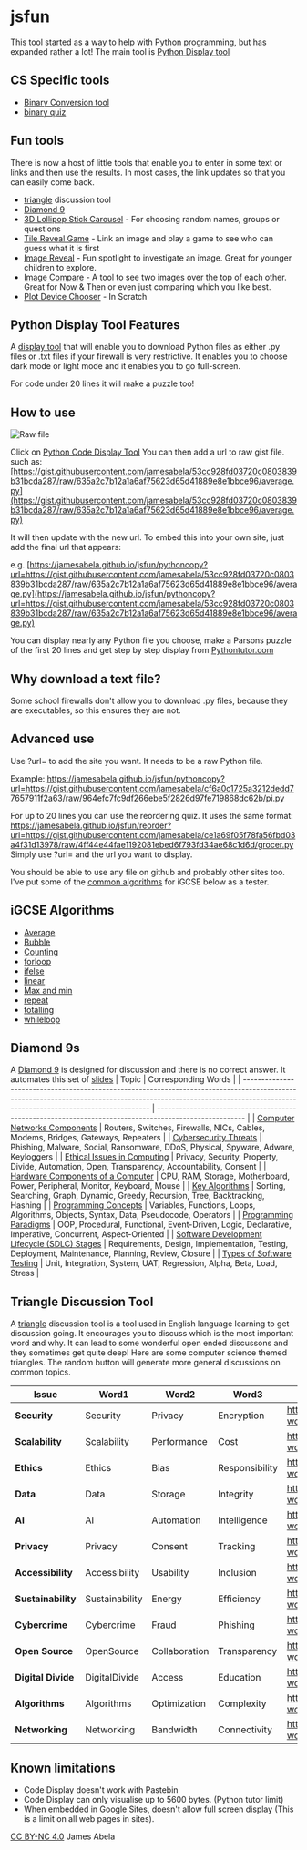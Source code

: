 # jsfun
This tool started as a way to help with Python programming, but has expanded rather a lot! The main tool is [Python Display tool](https://jamesabela.github.io/jsfun/pythoncopy)

## CS Specific tools

* [Binary Conversion tool](https://jamesabela.github.io/jsfun/binaryconvertor.html)
* [binary quiz](https://jamesabela.github.io/jsfun/binaryquiz.html) 

## Fun tools
There is now a host of little tools that enable you to enter in some text or links and then use the results. In most cases, the link updates so that you can easily come back.

* [triangle](https://jamesabela.github.io/jsfun/triangle.html) discussion tool
* [Diamond 9](https://jamesabela.github.io/jsfun/diamond9.html)
* [3D Lollipop Stick Carousel](https://jamesabela.github.io/jsfun/lollipop.html) - For choosing random names, groups or questions
* [Tile Reveal Game](https://jamesabela.github.io/jsfun/imgtiles.html) - Link an image and play a game to see who can guess what it is first
* [Image Reveal](https://jamesabela.github.io/jsfun/imgrev.html) - Fun spotlight to investigate an image. Great for younger children to explore.
* [Image Compare](https://jamesabela.github.io/jsfun/imgcomp.html) - A tool to see two images over the top of each other. Great for Now & Then or even just comparing which you like best.
* [Plot Device Chooser](https://scratch.mit.edu/projects/2261416/fullscreen/) - In Scratch

## Python Display Tool Features

A [display tool](https://jamesabela.github.io/jsfun/pythoncopy) that will enable you to download Python files as either .py files or .txt files if your firewall is very restrictive.
It enables you to choose dark mode or light mode and it enables you to go full-screen. 

For code under 20 lines it will make a puzzle too! 

## How to use

![Raw file](https://i.imgur.com/TT0mVo8.png)

Click on [Python Code Display Tool](https://jamesabela.github.io/jsfun/pythoncopy) You can then add a url to raw gist file. such as: 
[https://gist.githubusercontent.com/jamesabela/53cc928fd03720c0803839b31bcda287/raw/635a2c7b12a1a6af75623d65d41889e8e1bbce96/average.py](https://gist.githubusercontent.com/jamesabela/53cc928fd03720c0803839b31bcda287/raw/635a2c7b12a1a6af75623d65d41889e8e1bbce96/average.py)

It will then update with the new url. To embed this into your own site, just add the final url that appears: 

e.g. [https://jamesabela.github.io/jsfun/pythoncopy?url=https://gist.githubusercontent.com/jamesabela/53cc928fd03720c0803839b31bcda287/raw/635a2c7b12a1a6af75623d65d41889e8e1bbce96/average.py](https://jamesabela.github.io/jsfun/pythoncopy?url=https://gist.githubusercontent.com/jamesabela/53cc928fd03720c0803839b31bcda287/raw/635a2c7b12a1a6af75623d65d41889e8e1bbce96/average.py)

You can display nearly any Python file you choose, make a Parsons puzzle of the first 20 lines and get step by step display from [Pythontutor.com](https://pythontutor.com/python-compiler.html#mode=edit)

## Why download a text file?
Some school firewalls don't allow you to download .py files, because they are executables, so this ensures they are not.

## Advanced use
Use ?url= to add the site you want. It needs to be a raw Python file. 

Example:
https://jamesabela.github.io/jsfun/pythoncopy?url=https://gist.githubusercontent.com/jamesabela/cf6a0c1725a3212dedd77657911f2a63/raw/964efc7fc9df266ebe5f2826d97fe719868dc62b/pi.py

For up to 20 lines you can use the reordering quiz. It uses the same format:
https://jamesabela.github.io/jsfun/reorder?url=https://gist.githubusercontent.com/jamesabela/ce1a69f05f78fa56fbd03a4f31d13978/raw/4ff44e44fae1192081ebed6f793fd34ae68c1d6d/grocer.py
Simply use ?url= and the url you want to display.

You should be able to use any file on github and probably other sites too. I've put some of the [common algorithms](https://gist.github.com/jamesabela/53cc928fd03720c0803839b31bcda287) for iGCSE below as a tester. 

## iGCSE Algorithms

* [Average](https://jamesabela.github.io/jsfun/pythoncopy?url=https://gist.githubusercontent.com/jamesabela/53cc928fd03720c0803839b31bcda287/raw/635a2c7b12a1a6af75623d65d41889e8e1bbce96/average.py)
* [Bubble](https://jamesabela.github.io/jsfun/pythoncopy?url=https://gist.githubusercontent.com/jamesabela/53cc928fd03720c0803839b31bcda287/raw/635a2c7b12a1a6af75623d65d41889e8e1bbce96/bubble)
* [Counting](https://jamesabela.github.io/jsfun/pythoncopy?url=https://gist.githubusercontent.com/jamesabela/53cc928fd03720c0803839b31bcda287/raw/635a2c7b12a1a6af75623d65d41889e8e1bbce96/Counting.py)
* [forloop](https://jamesabela.github.io/jsfun/pythoncopy?url=https://gist.githubusercontent.com/jamesabela/53cc928fd03720c0803839b31bcda287/raw/635a2c7b12a1a6af75623d65d41889e8e1bbce96/forloop.py)
* [ifelse](https://jamesabela.github.io/jsfun/pythoncopy?url=https://gist.githubusercontent.com/jamesabela/53cc928fd03720c0803839b31bcda287/raw/635a2c7b12a1a6af75623d65d41889e8e1bbce96/ifelse.py)
* [linear](https://jamesabela.github.io/jsfun/pythoncopy?url=https://gist.githubusercontent.com/jamesabela/53cc928fd03720c0803839b31bcda287/raw/635a2c7b12a1a6af75623d65d41889e8e1bbce96/linear.py)
* [Max and min](https://jamesabela.github.io/jsfun/pythoncopy?url=https://gist.githubusercontent.com/jamesabela/53cc928fd03720c0803839b31bcda287/raw/635a2c7b12a1a6af75623d65d41889e8e1bbce96/MaximumandMinimum.py)
* [repeat](https://jamesabela.github.io/jsfun/pythoncopy?url=https://gist.githubusercontent.com/jamesabela/53cc928fd03720c0803839b31bcda287/raw/635a2c7b12a1a6af75623d65d41889e8e1bbce96/repeat.py)
* [totalling](https://jamesabela.github.io/jsfun/pythoncopy?url=https://gist.githubusercontent.com/jamesabela/53cc928fd03720c0803839b31bcda287/raw/635a2c7b12a1a6af75623d65d41889e8e1bbce96/Totalling.py)
* [whileloop](https://jamesabela.github.io/jsfun/pythoncopy?url=https://gist.githubusercontent.com/jamesabela/53cc928fd03720c0803839b31bcda287/raw/635a2c7b12a1a6af75623d65d41889e8e1bbce96/whileloop.py)

## Diamond 9s

A [Diamond 9](https://jamesabela.github.io/jsfun/diamond9.html) is designed for discussion and there is no correct answer. It automates this set of [slides](https://docs.google.com/presentation/d/1FS-kOrCE4xuCCn4SM8Yt1Hm-81fIFxG5wzxbfamFArY/template/preview)
| Topic                                                                                                                                                                                                            | Corresponding Words                                                                                    |
| ---------------------------------------------------------------------------------------------------------------------------------------------------------------------------------------------------------------- | ------------------------------------------------------------------------------------------------------ |
| [Computer Networks Components](https://jamesabela.github.io/jsfun/diamond9.html?words=Routers%2CSwitches%2CFirewalls%2CNICs%2CCables%2CModems%2CBridges%2CGateways%2CRepeaters)                                  | Routers, Switches, Firewalls, NICs, Cables, Modems, Bridges, Gateways, Repeaters                       |
| [Cybersecurity Threats](https://jamesabela.github.io/jsfun/diamond9.html?words=Phishing%2CMalware%2CSocial%2CRansomware%2CDDoS%2CPhysical%2CSpyware%2CAdware%2CKeyloggers)                                       | Phishing, Malware, Social, Ransomware, DDoS, Physical, Spyware, Adware, Keyloggers                     |
| [Ethical Issues in Computing](https://jamesabela.github.io/jsfun/diamond9.html?words=Privacy%2CSecurity%2CProperty%2CDivide%2CAutomation%2COpen%2CTransparency%2CAccountability%2CConsent)                       | Privacy, Security, Property, Divide, Automation, Open, Transparency, Accountability, Consent           |
| [Hardware Components of a Computer](https://jamesabela.github.io/jsfun/diamond9.html?words=CPU%2CRAM%2CStorage%2CMotherboard%2CPower%2CPeripheral%2CMonitor%2CKeyboard%2CMouse)                                  | CPU, RAM, Storage, Motherboard, Power, Peripheral, Monitor, Keyboard, Mouse                            |
| [Key Algorithms](https://jamesabela.github.io/jsfun/diamond9.html?words=Sorting%2CSearching%2CGraph%2CDynamic%2CGreedy%2CRecursion%2CTree%2CBacktracking%2CHashing)                                              | Sorting, Searching, Graph, Dynamic, Greedy, Recursion, Tree, Backtracking, Hashing                     |
| [Programming Concepts](https://jamesabela.github.io/jsfun/diamond9.html?words=Variables%2CFunctions%2CLoops%2CAlgorithms%2CObjects%2CSyntax%2CData%2CPseudocode%2COperators)                                     | Variables, Functions, Loops, Algorithms, Objects, Syntax, Data, Pseudocode, Operators                  |
| [Programming Paradigms](https://jamesabela.github.io/jsfun/diamond9.html?words=OOP%2CProcedural%2CFunctional%2CEvent-Driven%2CLogic%2CDeclarative%2CImperative%2CConcurrent%2CAspect-Oriented)                   | OOP, Procedural, Functional, Event-Driven, Logic, Declarative, Imperative, Concurrent, Aspect-Oriented |
| [Software Development Lifecycle (SDLC) Stages](https://jamesabela.github.io/jsfun/diamond9.html?words=Requirements%2CDesign%2CImplementation%2CTesting%2CDeployment%2CMaintenance%2CPlanning%2CReview%2CClosure) | Requirements, Design, Implementation, Testing, Deployment, Maintenance, Planning, Review, Closure      |
| [Types of Software Testing](https://jamesabela.github.io/jsfun/diamond9.html?words=Unit%2CIntegration%2CSystem%2CUAT%2CRegression%2CAlpha%2CBeta%2CLoad%2CStress)                                                | Unit, Integration, System, UAT, Regression, Alpha, Beta, Load, Stress                                  |

## Triangle Discussion Tool
A [triangle](https://jamesabela.github.io/jsfun/triangle.html) discussion tool is a tool used in English language learning to get discussion going. It encourages you to discuss which is the most important word and why. It can lead to some wonderful open ended discussons and they sometimes get quite deep! Here are some computer science themed triangles. The random button will generate more general discussions on common topics.


| Issue               | Word1          | Word2        | Word3          | HTTP Link |
|---------------------|----------------|--------------|----------------|-----------|
| **Security**         | Security       | Privacy      | Encryption     | https://jamesabela.github.io/jsfun/triangle.html?word1=Security&word2=Privacy&word3=Encryption |
| **Scalability**      | Scalability    | Performance  | Cost           | https://jamesabela.github.io/jsfun/triangle.html?word1=Scalability&word2=Performance&word3=Cost |
| **Ethics**           | Ethics         | Bias         | Responsibility | https://jamesabela.github.io/jsfun/triangle.html?word1=Ethics&word2=Bias&word3=Responsibility |
| **Data**             | Data           | Storage      | Integrity      | https://jamesabela.github.io/jsfun/triangle.html?word1=Data&word2=Storage&word3=Integrity |
| **AI**               | AI             | Automation   | Intelligence   | https://jamesabela.github.io/jsfun/triangle.html?word1=AI&word2=Automation&word3=Intelligence |
| **Privacy**          | Privacy        | Consent      | Tracking       | https://jamesabela.github.io/jsfun/triangle.html?word1=Privacy&word2=Consent&word3=Tracking |
| **Accessibility**    | Accessibility  | Usability    | Inclusion      | https://jamesabela.github.io/jsfun/triangle.html?word1=Accessibility&word2=Usability&word3=Inclusion |
| **Sustainability**   | Sustainability | Energy       | Efficiency     | https://jamesabela.github.io/jsfun/triangle.html?word1=Sustainability&word2=Energy&word3=Efficiency |
| **Cybercrime**       | Cybercrime     | Fraud        | Phishing       | https://jamesabela.github.io/jsfun/triangle.html?word1=Cybercrime&word2=Fraud&word3=Phishing |
| **Open Source**      | OpenSource     | Collaboration| Transparency   | https://jamesabela.github.io/jsfun/triangle.html?word1=OpenSource&word2=Collaboration&word3=Transparency |
| **Digital Divide**   | DigitalDivide  | Access       | Education      | https://jamesabela.github.io/jsfun/triangle.html?word1=DigitalDivide&word2=Access&word3=Education |
| **Algorithms**       | Algorithms     | Optimization | Complexity     | https://jamesabela.github.io/jsfun/triangle.html?word1=Algorithms&word2=Optimization&word3=Complexity |
| **Networking**       | Networking     | Bandwidth    | Connectivity   | https://jamesabela.github.io/jsfun/triangle.html?word1=Networking&word2=Bandwidth&word3=Connectivity |


## Known limitations
* Code Display doesn't work with Pastebin
* Code Display can only visualise up to 5600 bytes. (Python tutor limit)
* When embedded in Google Sites, doesn't allow full screen display (This is a limit on all web pages in sites).

[CC BY-NC 4.0](https://creativecommons.org/licenses/by-nc/4.0/) James Abela
